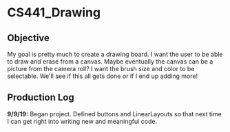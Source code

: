 # CS441_Drawing
## Objective
My goal is pretty much to create a drawing board. I want the user to be able to draw and erase from a canvas. Maybe eventually the canvas can be a picture from the camera roll?
I want the brush size and color to be selectable. We'll see if this all gets done or if I end up adding more!

## Production Log
**9/9/19:** Began project. Defined buttons and LinearLayouts so that next time I can get right into writing new and meaningful code.
